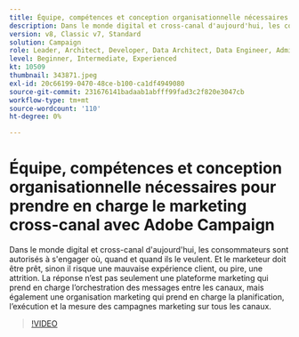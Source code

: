 ```yaml
---
title: Équipe, compétences et conception organisationnelle nécessaires pour prendre en charge le marketing cross-canal avec Adobe Campaign
description: Dans le monde digital et cross-canal d'aujourd'hui, les consommateurs sont autorisés à s'engager où, quand et quand ils le veulent.
version: v8, Classic v7, Standard
solution: Campaign
role: Leader, Architect, Developer, Data Architect, Data Engineer, Admin, User
level: Beginner, Intermediate, Experienced
kt: 10509
thumbnail: 343871.jpeg
exl-id: 20c66199-0470-48ce-b100-ca1df4949080
source-git-commit: 231676141badaab1abfff99fad3c2f820e3047cb
workflow-type: tm+mt
source-wordcount: '110'
ht-degree: 0%

---
```


# Équipe, compétences et conception organisationnelle nécessaires pour prendre en charge le marketing cross-canal avec Adobe Campaign

Dans le monde digital et cross-canal d&#39;aujourd&#39;hui, les consommateurs sont autorisés à s&#39;engager où, quand et quand ils le veulent. Et le marketeur doit être prêt, sinon il risque une mauvaise expérience client, ou pire, une attrition. La réponse n’est pas seulement une plateforme marketing qui prend en charge l’orchestration des messages entre les canaux, mais également une organisation marketing qui prend en charge la planification, l’exécution et la mesure des campagnes marketing sur tous les canaux.

>[!VIDEO](https://video.tv.adobe.com/v/343871/?quality=12&learn=on)
